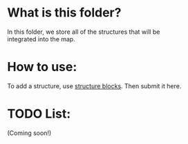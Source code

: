 # What is this folder?
In this folder, we store all of the structures that will be <br>
integrated into the map.

# How to use:
To add a structure, use [structure blocks](https://www.youtube.com/watch?v=sopvjM9PokQ&t=105s).  Then submit it here.

# TODO List:
(Coming soon!)
